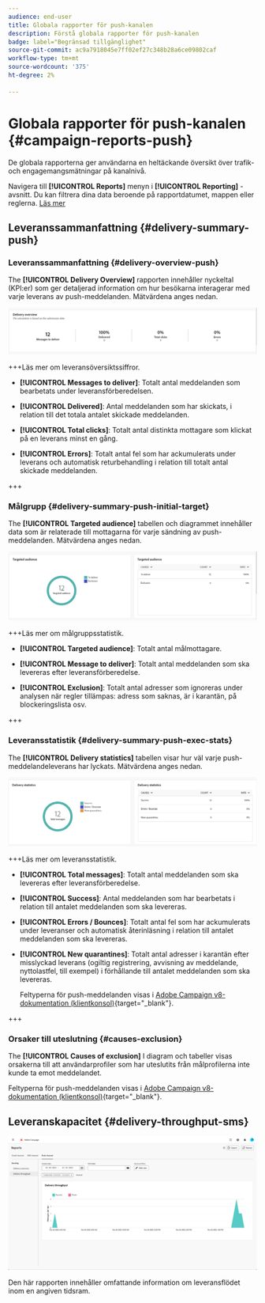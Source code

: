 ```yaml
---
audience: end-user
title: Globala rapporter för push-kanalen
description: Förstå globala rapporter för push-kanalen
badge: label="Begränsad tillgänglighet"
source-git-commit: ac9a7918045e7ff02ef27c348b28a6ce09802caf
workflow-type: tm+mt
source-wordcount: '375'
ht-degree: 2%

---
```


# Globala rapporter för push-kanalen {#campaign-reports-push}

De globala rapporterna ger användarna en heltäckande översikt över trafik- och engagemangsmätningar på kanalnivå.

Navigera till **[!UICONTROL Reports]** menyn i **[!UICONTROL Reporting]** -avsnitt. Du kan filtrera dina data beroende på rapportdatumet, mappen eller reglerna. [Läs mer](global-reports.md)

## Leveranssammanfattning {#delivery-summary-push}

### Leveranssammanfattning {#delivery-overview-push}

The **[!UICONTROL Delivery Overview]** rapporten innehåller nyckeltal (KPI:er) som ger detaljerad information om hur besökarna interagerar med varje leverans av push-meddelanden. Mätvärdena anges nedan.

![](assets/global_report_push_delivery_overview.png)

+++Läs mer om leveransöversiktssiffror.

* **[!UICONTROL Messages to deliver]**: Totalt antal meddelanden som bearbetats under leveransförberedelsen.

* **[!UICONTROL Delivered]**: Antal meddelanden som har skickats, i relation till det totala antalet skickade meddelanden.

* **[!UICONTROL Total clicks]**: Totalt antal distinkta mottagare som klickat på en leverans minst en gång.

* **[!UICONTROL Errors]**: Totalt antal fel som har ackumulerats under leverans och automatisk returbehandling i relation till totalt antal skickade meddelanden.

+++

### Målgrupp {#delivery-summary-push-initial-target}

The **[!UICONTROL Targeted audience]** tabellen och diagrammet innehåller data som är relaterade till mottagarna för varje sändning av push-meddelanden. Mätvärdena anges nedan.

![](assets/global_report_push_targeted_audience.png)

+++Läs mer om målgruppsstatistik.

* **[!UICONTROL Targeted audience]**: Totalt antal målmottagare.

* **[!UICONTROL Message to deliver]**: Totalt antal meddelanden som ska levereras efter leveransförberedelse.

* **[!UICONTROL Exclusion]**: Totalt antal adresser som ignoreras under analysen när regler tillämpas: adress som saknas, är i karantän, på blockeringslista osv.

+++

### Leveransstatistik {#delivery-summary-push-exec-stats}

The **[!UICONTROL Delivery statistics]** tabellen visar hur väl varje push-meddelandeleverans har lyckats. Mätvärdena anges nedan.

![](assets/global_report_push_delivery_statistics.png)

+++Läs mer om leveransstatistik.

* **[!UICONTROL Total messages]**: Totalt antal meddelanden som ska levereras efter leveransförberedelse.

* **[!UICONTROL Success]**: Antal meddelanden som har bearbetats i relation till antalet meddelanden som ska levereras.

* **[!UICONTROL Errors / Bounces]**: Totalt antal fel som har ackumulerats under leveranser och automatisk återinläsning i relation till antalet meddelanden som ska levereras.

* **[!UICONTROL New quarantines]**: Totalt antal adresser i karantän efter misslyckad leverans (ogiltig registrering, avvisning av meddelande, nyttolastfel, till exempel) i förhållande till antalet meddelanden som ska levereras.

  Feltyperna för push-meddelanden visas i [Adobe Campaign v8-dokumentation (klientkonsol)](https://experienceleague.adobe.com/docs/campaign/campaign-v8/send/failures/delivery-failures.html#push-error-types){target="_blank"}.

+++

### Orsaker till uteslutning {#causes-exclusion}

The **[!UICONTROL Causes of exclusion]** I diagram och tabeller visas orsakerna till att användarprofiler som har uteslutits från målprofilerna inte kunde ta emot meddelandet.

Feltyperna för push-meddelanden visas i [Adobe Campaign v8-dokumentation (klientkonsol)](https://experienceleague.adobe.com/docs/campaign/campaign-v8/send/failures/delivery-failures.html#push-error-types){target="_blank"}.

## Leveranskapacitet {#delivery-throughput-sms}

![](assets/global_report_push_delivery_throughput.png)

Den här rapporten innehåller omfattande information om leveransflödet inom en angiven tidsram.

